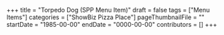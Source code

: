 +++
title = "Torpedo Dog (SPP Menu Item)"
draft = false
tags = ["Menu Items"]
categories = ["ShowBiz Pizza Place"]
pageThumbnailFile = ""
startDate = "1985-00-00"
endDate = "0000-00-00"
contributors = []
+++
